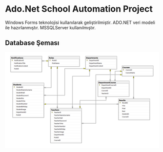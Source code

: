 # Ado.Net School Automation Project

Windows Forms teknolojisi kullanılarak geliştirilmiştir. 
ADO.NET veri modeli ile hazırlanmıştır.
MSSQLServer kullanılmıştır.

## Database Şeması

![Diagram](https://github.com/Burakylcn7/Ado.NetSchoolAutomationProject/blob/main/Ado.NETStudentInformationSystem/Resources/Ado.NetSchoolAutomationProjectDiagram.png)
